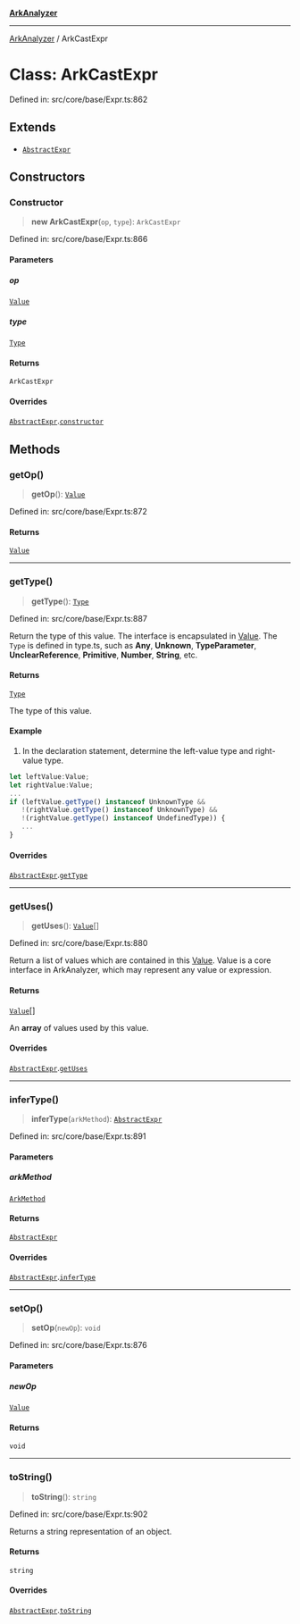 [**ArkAnalyzer**](../README.md)

***

[ArkAnalyzer](../globals.md) / ArkCastExpr

# Class: ArkCastExpr

Defined in: src/core/base/Expr.ts:862

## Extends

- [`AbstractExpr`](AbstractExpr.md)

## Constructors

### Constructor

> **new ArkCastExpr**(`op`, `type`): `ArkCastExpr`

Defined in: src/core/base/Expr.ts:866

#### Parameters

##### op

[`Value`](../interfaces/Value.md)

##### type

[`Type`](Type.md)

#### Returns

`ArkCastExpr`

#### Overrides

[`AbstractExpr`](AbstractExpr.md).[`constructor`](AbstractExpr.md#constructor)

## Methods

### getOp()

> **getOp**(): [`Value`](../interfaces/Value.md)

Defined in: src/core/base/Expr.ts:872

#### Returns

[`Value`](../interfaces/Value.md)

***

### getType()

> **getType**(): [`Type`](Type.md)

Defined in: src/core/base/Expr.ts:887

Return the type of this value. The interface is encapsulated in [Value](../interfaces/Value.md). 
The `Type` is defined in type.ts, such as **Any**, **Unknown**, **TypeParameter**, 
**UnclearReference**, **Primitive**, **Number**, **String**, etc.

#### Returns

[`Type`](Type.md)

The type of this value.

#### Example

1. In the declaration statement, determine the left-value type and right-value type.

```typescript
let leftValue:Value;
let rightValue:Value;
...
if (leftValue.getType() instanceof UnknownType && 
   !(rightValue.getType() instanceof UnknownType) &&
   !(rightValue.getType() instanceof UndefinedType)) {
   ...
}
```

#### Overrides

[`AbstractExpr`](AbstractExpr.md).[`getType`](AbstractExpr.md#gettype)

***

### getUses()

> **getUses**(): [`Value`](../interfaces/Value.md)[]

Defined in: src/core/base/Expr.ts:880

Return a list of values which are contained in this [Value](../interfaces/Value.md).
Value is a core interface in ArkAnalyzer, which may represent any value or expression.

#### Returns

[`Value`](../interfaces/Value.md)[]

An **array** of values used by this value.

#### Overrides

[`AbstractExpr`](AbstractExpr.md).[`getUses`](AbstractExpr.md#getuses)

***

### inferType()

> **inferType**(`arkMethod`): [`AbstractExpr`](AbstractExpr.md)

Defined in: src/core/base/Expr.ts:891

#### Parameters

##### arkMethod

[`ArkMethod`](ArkMethod.md)

#### Returns

[`AbstractExpr`](AbstractExpr.md)

#### Overrides

[`AbstractExpr`](AbstractExpr.md).[`inferType`](AbstractExpr.md#infertype)

***

### setOp()

> **setOp**(`newOp`): `void`

Defined in: src/core/base/Expr.ts:876

#### Parameters

##### newOp

[`Value`](../interfaces/Value.md)

#### Returns

`void`

***

### toString()

> **toString**(): `string`

Defined in: src/core/base/Expr.ts:902

Returns a string representation of an object.

#### Returns

`string`

#### Overrides

[`AbstractExpr`](AbstractExpr.md).[`toString`](AbstractExpr.md#tostring)
